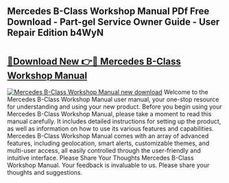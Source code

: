 ## Mercedes B-Class Workshop Manual PDf Free Download - Part-geI Service Owner Guide - User Repair Edition b4WyN

# <h2><a href="http://cf16588.oget.top/?id=Mercedes+B-Class+Workshop+Manual">🔗Download New 👉🔴 Mercedes B-Class Workshop Manual</a></h2>

[![Mercedes B-Class Workshop Manual new download](https://i.imgur.com/5g1atiW.png)](http://cf16588.oget.top/?id=Mercedes+B-Class+Workshop+Manual)
Welcome to the Mercedes B-Class Workshop Manual user manual, your one-stop resource for understanding and using your new product. Before you begin using your Mercedes B-Class Workshop Manual, please take a moment to read this manual carefully. It includes detailed instructions for setting up the product, as well as information on how to use its various features and capabilities. Mercedes B-Class Workshop Manual comes with an array of advanced features, including geolocation, smart alerts, customizable themes, and multi-user access, all easily controlled through the user-friendly and intuitive interface. Please Share Your Thoughts Mercedes B-Class Workshop Manual. Your feedback is invaluable to us. Please share your thoughts and suggestions.
